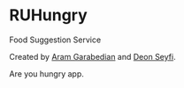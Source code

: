 # RUHungry

Food Suggestion Service

Created by [Aram Garabedian](https://github.com/agarabedian) and [Deon Seyfi](https://github.com/deonseyfi).

Are you hungry app.
